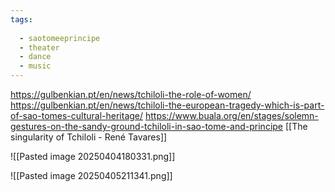 ```yaml
---
tags:
  
  - saotomeeprincipe
  - theater
  - dance
  - music
---
```

https://gulbenkian.pt/en/news/tchiloli-the-role-of-women/
https://gulbenkian.pt/en/news/tchiloli-the-european-tragedy-which-is-part-of-sao-tomes-cultural-heritage/
https://www.buala.org/en/stages/solemn-gestures-on-the-sandy-ground-tchiloli-in-sao-tome-and-principe
[[The singularity of Tchiloli - René Tavares]]

![[Pasted image 20250404180331.png]]

![[Pasted image 20250405211341.png]]